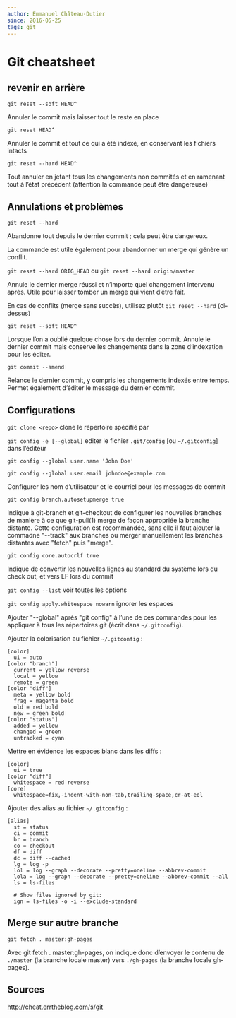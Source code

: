 ```yaml
---
author: Emmanuel Château-Dutier
since: 2016-05-25
tags: git
---
```


# Git cheatsheet

## revenir en arrière

`git reset --soft HEAD^`

Annuler le commit mais laisser tout le reste en place

`git reset HEAD^`

Annuler le commit et tout ce qui a été indexé, en conservant les fichiers intacts

`git reset --hard HEAD^`

Tout annuler en jetant tous les changements non commités et en ramenant tout à l’état précédent (attention la commande peut être dangereuse)


## Annulations et problèmes

`git reset --hard`

Abandonne tout depuis le dernier commit ; cela peut être dangereux.

La commande est utile également pour abandonner un merge qui génère un conflit.

`git reset --hard ORIG_HEAD` ou `git reset --hard origin/master`

Annule le dernier merge réussi et n’importe quel changement intervenu après. Utile pour laisser tomber un merge qui vient d’être fait.

En cas de conflits (merge sans succès), utilisez plutôt `git reset --hard` (ci-dessus)

`git reset --soft HEAD^`

Lorsque l’on a oublié quelque chose lors du dernier commit. Annule le dernier commit mais conserve les changements dans la zone d’indexation pour les éditer.

`git commit --amend`

Relance le dernier commit, y compris les changements indexés entre temps. Permet également d’éditer le message du dernier commit.


## Configurations

`git clone <repo>`
clone le répertoire spécifié par <repo>

`git config -e [--global]` editer le fichier `.git/config` [ou `~/.gitconfig`] dans l’éditeur

`git config --global user.name 'John Doe'`

`git config --global user.email johndoe@example.com`

Configurer les nom d’utilisateur et le courriel pour les messages de commit

`git config branch.autosetupmerge true`

Indique à git-branch et git-checkout de configurer les nouvelles branches de manière à ce que git-pull(1) merge de façon appropriée la branche distante. Cette configuration est recommandée, sans elle il faut ajouter la commadne "--track" aux branches ou merger manuellement les branches distantes avec "fetch" puis "merge".

`git config core.autocrlf true`

Indique de convertir les nouvelles lignes au standard du système lors du check out, et vers LF lors du commit

`git config --list` voir toutes les options

`git config apply.whitespace nowarn` ignorer les espaces

Ajouter "--global" après "git config" à l’une de ces commandes pour les appliquer à tous les répertoires git (écrit dans `~/.gitconfig`).


Ajouter la colorisation au fichier `~/.gitconfig` :

```
[color]
  ui = auto
[color "branch"]
  current = yellow reverse
  local = yellow
  remote = green
[color "diff"]
  meta = yellow bold
  frag = magenta bold
  old = red bold
  new = green bold
[color "status"]
  added = yellow
  changed = green
  untracked = cyan
```

Mettre en évidence les espaces blanc dans les diffs :

```
[color]
  ui = true
[color "diff"]
  whitespace = red reverse
[core]
  whitespace=fix,-indent-with-non-tab,trailing-space,cr-at-eol
```

Ajouter des alias au fichier `~/.gitconfig` :

```
[alias]
  st = status
  ci = commit
  br = branch
  co = checkout
  df = diff
  dc = diff --cached
  lg = log -p
  lol = log --graph --decorate --pretty=oneline --abbrev-commit
  lola = log --graph --decorate --pretty=oneline --abbrev-commit --all
  ls = ls-files

  # Show files ignored by git:
  ign = ls-files -o -i --exclude-standard
```

## Merge sur autre branche

`git fetch . master:gh-pages`

Avec git fetch . master:gh-pages, on indique donc d’envoyer le contenu de `./master` (la branche locale master) vers `./gh-pages` (la branche locale gh-pages).

## Sources

http://cheat.errtheblog.com/s/git
